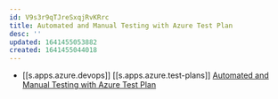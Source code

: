 ```yaml
---
id: V9s3r9qTJreSxqjRvKRrc
title: Automated and Manual Testing with Azure Test Plan
desc: ''
updated: 1641455053882
created: 1641455044018
---
```


- [[s.apps.azure.devops]] [[s.apps.azure.test-plans]] [Automated and Manual Testing with Azure Test Plan][7]

[7]: https://youtu.be/LF0hmSysWCg
